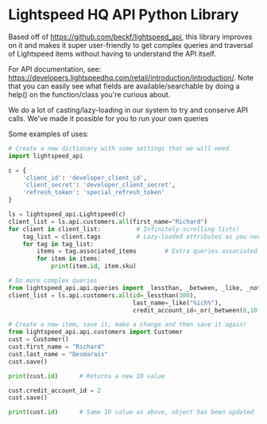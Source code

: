# Lightspeed HQ API Python Library
Based off of https://github.com/beckf/lightspeed_api, this library improves on it and makes it super user-friendly to get complex queries and traversal of Lightspeed items without having to understand the API itself.

For API documentation, see: https://developers.lightspeedhq.com/retail/introduction/introduction/. Note that you can easily see what fields are available/searchable by doing a help() on the function/class you're curious about.

We do a lot of casting/lazy-loading in our system to try and conserve API calls. We've made it possible for you to run your own queries 

Some examples of uses:

```python
# Create a new dictionary with some settings that we will need.
import lightspeed_api

c = {
    'client_id': 'developer_client_id',
    'client_secret': 'developer_client_secret',
    'refresh_token': 'special_refresh_token'
}

ls = lightspeed_api.Lightspeed(c)
client_list = ls.api.customers.all(first_name="Richard")
for client in client_list:          # Infinitely-scrolling lists!
    tag_list = client.tags          # Lazy-loaded attributes as you need them!
    for tag in tag_list:
        items = tag.associated_items        # Extra queries associated to objects!
        for item in items:
            print(item.id, item.sku)

# Do more complex queries
from lightspeed_api.api.queries import _lessthan, _between, _like, _notequal, _or
client_list = ls.api.customers.all(id=_lessthan(300),
                                   last_name=_like("%ich%"),
                                   credit_account_id=_or(_between(0,10), _notequal(40)))

# Create a new item, save it, make a change and then save it again!
from lightspeed_api.api.customers import Customer
cust = Customer()
cust.first_name = "Richard"
cust.last_name = "Desmarais"
cust.save()

print(cust.id)      # Returns a new ID value

cust.credit_account_id = 2
cust.save()

print(cust.id)      # Same ID value as above, object has been updated
```